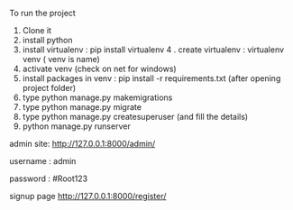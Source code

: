 To run the project

1. Clone it
2. install python 
3. install virtualenv : pip install virtualenv
4 . create virtualenv : virtualenv venv ( venv is name)
5. activate venv (check on net for windows)
6. install packages in venv : pip install -r requirements.txt (after opening project folder)
7. type python manage.py makemigrations
8. type python manage.py migrate
9. type python manage.py createsuperuser (and fill the details)
10. python manage.py runserver

admin site:  http://127.0.0.1:8000/admin/

username : admin

password : #Root123

signup page http://127.0.0.1:8000/register/